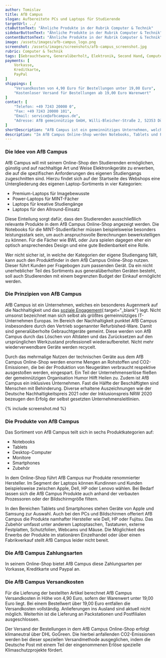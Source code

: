 ```yaml
---
author: Tomislav
title: AfB Campus
slogan: Aufbereitete PCs und Laptops für Studierende
targetUrl: ../
ctaButtonText: "Ähnliche Produkte in der Rubrik Computer & Technik"
sidebarButtonText: "Ähnliche Produkte in der Rubrik Computer & Technik"
contentButtonText: "Ähnliche Produkte in der Rubrik Computer & Technik"
image: /assets/images/afb-campus_logo.png
screenshot: /assets/images/screenshots/afb-campus_screenshot.jpg
rubric: Computer & Technik
tags: [Gebrauchtware, Generalüberholt, Elektronik, Second Hand, Computer, Notebooks, Tablets, Smartphones]
payments: [
    Vorkasse,
    Kreditkarte,
    PayPal
]
shippings: [
    "Versandkosten von 4,90 Euro für Bestellungen unter 19,00 Euro",
    "Kostenloser Versand für Bestellungen ab 19,00 Euro Warenwert"
]
contact: [
    "Telefon: +49 7243 20000 0",
    "Fax: +49 7243 20000 101",
    "Email: service@afbcampus.de",
    "Adresse: AfB gemeinnützige GmbH, Willi-Bleicher-Straße 2, 52353 Düren"
]
shortDescription: "AfB Campus ist ein gemeinnütziges Unternehmen, welches sich auf den Vertrieb von runderneuerten IT-Geräten für Studentinnen und Studenten spezialisiert hat."
description: "Im AfB Campus Online-Shop werden Notebooks, Tablets und PCs verkauft, die speziell auf die Bedürfnisse angehender Akademiker zugeschnitten sind, verkauft. Das Besondere dabei ist, dass AfB Campus nicht nur Neuware, sondern auch viele generalüberholte Geräte anbietet, um hierdurch einen Beitrag zu mehr Nachhaltigkeit zu leisten."
---
```


### Die Idee von AfB Campus

AfB Campus will mit seinem Online-Shop den Studierenden ermöglichen, günstig und auf nachhaltige Art und Weise Elektronikgeräte zu erwerben, die auf die spezifischen Anforderungen des eigenen Studiengangs zugeschnitten sind. Hierzu findet sich auf der Startseite des Webshops eine Untergliederung des eigenen Laptop-Sortiments in vier Kategorien:

+ Premium-Laptops für Imagebewusste
+ Power-Laptops für MINT-Fächer
+ Laptops für kreative Studiengänge
+ Laptops für den Allround-Einsatz

Diese Einteilung sorgt dafür, dass den Studierenden ausschließlich relevante Produkte in dem AfB Campus Online-Shop angezeigt werden. Die Notebooks für die MINT-Studienfächer müssen beispielsweise besonders leistungsstark sein, um auch anspruchsvolle Berechnungen bewerkstelligen zu können. Für die Fächer wie BWL oder Jura spielen dagegen eher ein optisch ansprechendes Design und eine gute Bedienbarkeit eine Rolle.

Wer nicht sicher ist, in welche der Kategorien der eigene Studiengang fällt, kann auch den Produktfinder in dem AfB Campus Online-Shop nutzen. Dieser führt Kunden per Fragebogen zum passenden Gerät. Da ein nicht unerheblicher Teil des Sortiments aus generalüberholten Geräten besteht, soll auch Studierenden mit einem begrenzten Budget der Einkauf ermöglicht werden.

### Die Prinzipien von AfB Campus

AfB Campus ist ein Unternehmen, welches ein besonderes Augenmerk auf die Nachhaltigkeit und das [soziale Engagement](https://www.afb-group.de/ueber-uns/){:target="_blank"} legt. Nicht umsonst bezeichnet man sich selbst als größtes gemeinnütziges IT-Unternehmen Europas. Im Bereich der Nachhaltigkeit punktet AfB Campus insbesondere durch den Vertrieb sogenannter Refurbished-Ware. Damit sind generalüberholte Gebrauchtgeräte gemeint. Diese werden von AfB Campus durch das Löschen von Altdaten und das Zurücksetzen auf den ursprünglichen Werkzustand professionell wiederaufbereitet. Nicht mehr wiederverwendbare Geräte werden recycelt.

Durch das mehrmalige Nutzen der technischen Geräte aus dem AfB Campus Online-Shop werden enorme Mengen an Rohstoffen und CO2-Emissionen, die bei der Produktion von Neugeräten verbraucht respektive ausgestoßen werden, eingespart. Ein Teil der Unternehmenserlöse fließen der gemeinnützigen Organisation Humor Hilft Heilen zu. Zudem ist AfB Campus ein inklusives Unternehmen. Fast die Hälfte der Beschäftigten sind Menschen mit Behinderung. Diverse erhaltene Auszeichnungen wie der Deutsche Nachhaltigkeitspreis 2021 oder der Inklusionspreis NRW 2020 bezeugen den Erfolg der selbst gesetzten Unternehmensleitlinien.

{% include screenshot.md %}

### Die Produkte von AfB Campus

Das Sortiment von AfB Campus teilt sich in sechs Produktkategorien auf:

+ Notebooks
+ Tablets
+ Desktop-Computer
+ Monitore
+ Smartphones
+ Zubehör

In dem Online-Shop führt AfB Campus nur Produkte renommierter Hersteller. Im Segment der Laptops können Kundinnen und Kunden beispielsweise zwischen Apple, Dell, HP oder Lenovo wählen. Bei Bedarf lassen sich die AfB Campus Produkte auch anhand der verbauten Prozessoren oder der Bildschirmgröße filtern.

In den Bereichen Tablets und Smartphones stehen Geräte von Apple und Samsung zur Auswahl. Auch bei den PCs und Bildschirmen offeriert AfB Campus die Produkte namhafter Hersteller wie Dell, HP oder Fujitsu. Das Zubehör umfasst unter anderem Laptoptaschen, Tastaturen, externe Festplatten, Schutzfolien, Webcams und Mäuse. Die Möglichkeit des Erwerbs der Produkte im stationären Einzelhandel oder über einen Fabrikverkauf stellt AfB Campus leider nicht bereit.

### Die AfB Campus Zahlungsarten

In seinem Online-Shop bietet AfB Campus diese Zahlungsarten per Vorkasse, Kreditkarte und Paypal an.

### Die AfB Campus Versandkosten

Für die Lieferung der bestellten Artikel berechnet AfB Campus Versandkosten in Höhe von 4,90 Euro, sofern der Warenwert unter 19,00 Euro liegt. Bei einem Bestellwert über 19,00 Euro entfallen die Versandkosten vollständig. Anlieferungen ins Ausland sind aktuell nicht möglich. Weiterhin ist die Lieferung an Packstationen und Postfilialen ausgeschlossen.

Der Versand der Bestellungen in dem AfB Campus Online-Shop erfolgt klimaneutral über DHL GoGreen. Die hierbei anfallenden CO2-Emissionen werden bei dieser speziellen Versandmethode ausgeglichen, indem die Deutsche Post mit einem Teil der eingenommenen Erlöse spezielle Klimaschutzprojekte fördert.